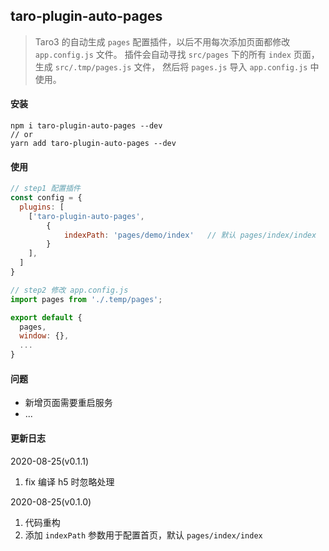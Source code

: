 ## taro-plugin-auto-pages
> Taro3 的自动生成 `pages` 配置插件，以后不用每次添加页面都修改 `app.config.js` 文件。
插件会自动寻找 `src/pages` 下的所有 `index` 页面，生成 `src/.tmp/pages.js` 文件，
然后将 `pages.js` 导入 `app.config.js` 中使用。

#### 安装
```
npm i taro-plugin-auto-pages --dev
// or
yarn add taro-plugin-auto-pages --dev
```

#### 使用
```js
// step1 配置插件
const config = {
  plugins: [
    ['taro-plugin-auto-pages',
        {
            indexPath: 'pages/demo/index'   // 默认 pages/index/index
        }
    ],
  ]
}

// step2 修改 app.config.js
import pages from './.temp/pages';

export default {
  pages,
  window: {},
  ...
}
```

#### 问题

* 新增页面需要重启服务
* ...

#### 更新日志
2020-08-25(v0.1.1)
1. fix 编译 h5 时忽略处理

2020-08-25(v0.1.0)
1. 代码重构
2. 添加 `indexPath` 参数用于配置首页，默认 `pages/index/index`
